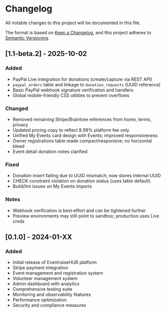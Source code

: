 # Changelog

All notable changes to this project will be documented in this file.

The format is based on [Keep a Changelog](https://keepachangelog.com/en/1.0.0/),
and this project adheres to [Semantic Versioning](https://semver.org/spec/v2.0.0.html).

## [1.1-beta.2] - 2025-10-02

### Added
- PayPal Live integration for donations (create/capture via REST API)
- `paypal_orders` table and linkage to `donation_requests` (UUID reference)
- Basic PayPal webhook signature verification and handlers
- Global mobile-friendly CSS utilities to prevent overflows

### Changed
- Removed remaining Stripe/Braintree references from home, terms, privacy
- Updated pricing copy to reflect 8.99% platform fee only
- Unified My Events card design with Events; improved responsiveness
- Owner registrations table made compact/responsive; no horizontal bleed
- Event detail donation notes clarified

### Fixed
- Donation insert failing due to UUID mismatch; now stores internal UUID
- CHECK constraint violation on donation status (uses table default)
- Build/lint issues on My Events imports

### Notes
- Webhook verification is best‑effort and can be tightened further
- Preview environments may still point to sandbox; production uses Live creds

## [0.1.0] - 2024-01-XX

### Added
- Initial release of EventraiseHUB platform
- Stripe payment integration
- Event management and registration system
- Volunteer management system
- Admin dashboard with analytics
- Comprehensive testing suite
- Monitoring and observability features
- Performance optimization
- Security and compliance measures

